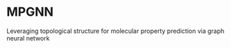 # MPGNN
Leveraging topological structure for molecular property prediction via graph neural network
